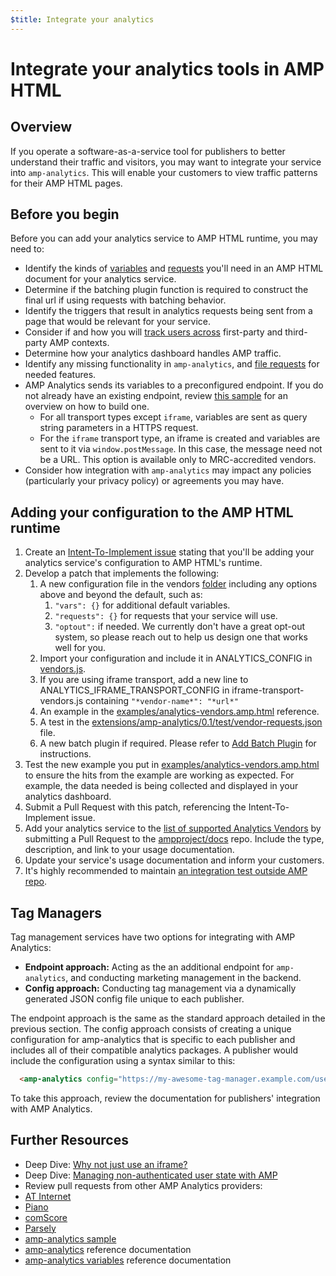 ```yaml
---
$title: Integrate your analytics
---
```

# Integrate your analytics tools in AMP HTML

## Overview

If you operate a software-as-a-service tool for publishers to better understand their traffic and visitors, you may want to integrate your service into `amp-analytics`. This will enable your customers to view traffic patterns for their AMP HTML pages.

## Before you begin

Before you can add your analytics service to AMP HTML runtime, you may need to:
* Identify the kinds of [variables](analytics-vars.md) and [requests](amp-analytics.md#requests) you'll need in an AMP HTML document for your analytics service.
* Determine if the batching plugin function is required to construct the final url if using requests with batching behavior.
* Identify the triggers that result in analytics requests being sent from a page that would be relevant for your service.
* Consider if and how you will [track users across](https://github.com/ampproject/amphtml/blob/master/spec/amp-managing-user-state.md) first-party and third-party AMP contexts.
* Determine how your analytics dashboard handles AMP traffic.
* Identify any missing functionality in `amp-analytics`, and [file requests](https://github.com/ampproject/amphtml/issues/new) for needed features.
* AMP Analytics sends its variables to a preconfigured endpoint.  If you do not already have an existing endpoint, review [this sample](https://github.com/ampproject/amp-publisher-sample#amp-analytics-sample) for an overview on how to build one.
  * For all transport types except `iframe`, variables are sent as query string parameters in a HTTPS request.
  * For the `iframe` transport type, an iframe is created and variables are sent to it via `window.postMessage`. In this case, the message need not be a URL. This option is available only to MRC-accredited vendors.
* Consider how integration with `amp-analytics` may impact any policies (particularly your privacy policy) or agreements you may have.

## Adding your configuration to the AMP HTML runtime

1. Create an [Intent-To-Implement issue](../../CONTRIBUTING.md#contributing-features) stating that you'll be adding your analytics service's configuration to AMP HTML's runtime.
1. Develop a patch that implements the following:
    1. A new configuration file in the vendors [folder](https://github.com/ampproject/amphtml/tree/master/extensions/amp-analytics/0.1/vendors) including any options above and beyond the default, such as:
        1. ```"vars": {}``` for additional default variables.
        1. ```"requests": {}``` for requests that your service will use.
        1. ```"optout":``` if needed.  We currently don't have a great opt-out system, so please reach out to help us design one that works well for you.
    1. Import your configuration and include it in ANALYTICS_CONFIG in  [vendors.js](0.1/vendors.js).
    1. If you are using iframe transport, add a new line to ANALYTICS_IFRAME_TRANSPORT_CONFIG in iframe-transport-vendors.js containing ```"*vendor-name*": "*url*"```
    1. An example in the [examples/analytics-vendors.amp.html](../../examples/analytics-vendors.amp.html)
reference.
    1. A test in the [extensions/amp-analytics/0.1/test/vendor-requests.json
    ](../../extensions/amp-analytics/0.1/test/vendor-requests.json) file.
    1. A new batch plugin if required. Please refer to [Add Batch Plugin](#add-batch-plugin) for instructions.
1. Test the new example you put in [examples/analytics-vendors.amp.html](../../examples/analytics-vendors.amp.html) to ensure the hits from the example are working as expected. For example, the data needed is being collected and displayed in your analytics dashboard.
1. Submit a Pull Request with this patch, referencing the Intent-To-Implement issue.
1. Add your analytics service to the [list of supported Analytics Vendors](https://github.com/ampproject/docs/blob/master/content/docs/analytics/analytics-vendors.md) by submitting a Pull Request to the [ampproject/docs](https://github.com/ampproject/docs) repo. Include the type, description, and link to your usage documentation.
1. Update your service's usage documentation and inform your customers.
1. It's highly recommended to maintain [an integration test outside AMP repo](../../3p/README.md#adding-proper-integration-tests).



## Tag Managers

Tag management services have two options for integrating with AMP Analytics:

* **Endpoint approach:** Acting as the an additional endpoint for `amp-analytics`, and conducting marketing management in the backend.
* **Config approach:** Conducting tag management via a dynamically generated JSON config file unique to each publisher.

The endpoint approach is the same as the standard approach detailed in the previous section.  The config approach consists of creating a unique configuration for amp-analytics that is specific to each publisher and includes all of their compatible analytics packages.  A publisher would include the configuration using a syntax similar to this:

```html
  <amp-analytics config="https://my-awesome-tag-manager.example.com/user-id.json">
```

To take this approach, review the documentation for publishers' integration with AMP Analytics.

## Further Resources
* Deep Dive: [Why not just use an iframe?](why-not-iframe.md)
* Deep Dive: [Managing non-authenticated user state with AMP](https://github.com/ampproject/amphtml/blob/master/spec/amp-managing-user-state.md)
* Review pull requests from other AMP Analytics providers:
 * [AT Internet](https://github.com/ampproject/amphtml/pull/1672)
 * [Piano](https://github.com/ampproject/amphtml/pull/1652)
 * [comScore](https://github.com/ampproject/amphtml/pull/1608)
 * [Parsely](https://github.com/ampproject/amphtml/pull/1595)
* [amp-analytics sample](https://github.com/ampproject/amp-publisher-sample#amp-analytics-sample)
* [amp-analytics](https://www.ampproject.org/docs/reference/components/amp-analytics) reference documentation
* [amp-analytics variables](analytics-vars.md) reference documentation
